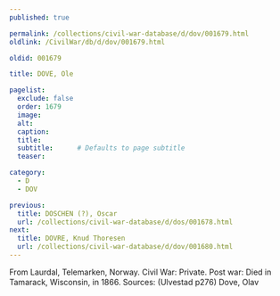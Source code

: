 ```yaml
---
published: true

permalink: /collections/civil-war-database/d/dov/001679.html
oldlink: /CivilWar/db/d/dov/001679.html

oldid: 001679

title: DOVE, Ole

pagelist:
  exclude: false
  order: 1679
  image: 
  alt:
  caption:
  title:
  subtitle:      # Defaults to page subtitle
  teaser:

category: 
  - D 
  - DOV

previous:
  title: DOSCHEN (?), Oscar
  url: /collections/civil-war-database/d/dos/001678.html  
next:
  title: DOVRE, Knud Thoresen
  url: /collections/civil-war-database/d/dov/001680.html   
---
```

From Laurdal, Telemarken, Norway. Civil War: Private. Post war: Died in Tamarack, Wisconsin, in 1866. Sources: (Ulvestad p276) &#147;Dove, Olav&#148;